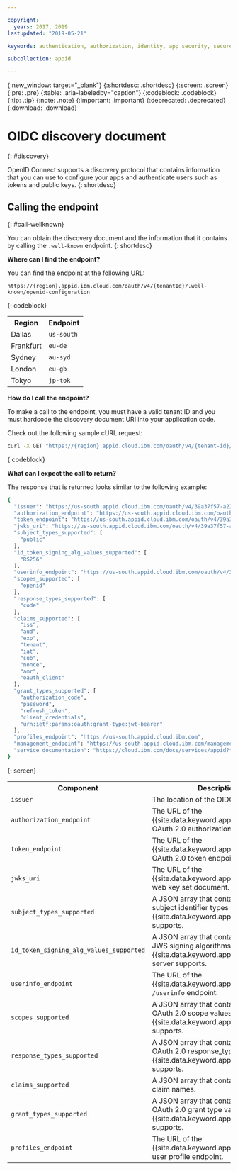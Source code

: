 ```yaml
---

copyright:
  years: 2017, 2019
lastupdated: "2019-05-21"

keywords: authentication, authorization, identity, app security, secure, discovery endpoint, oidc, public keys, tokens, well known endpoint

subcollection: appid

---
```


{:new_window: target="_blank"}
{:shortdesc: .shortdesc}
{:screen: .screen}
{:pre: .pre}
{:table: .aria-labeledby="caption"}
{:codeblock: .codeblock}
{:tip: .tip}
{:note: .note}
{:important: .important}
{:deprecated: .deprecated}
{:download: .download}


# OIDC discovery document
{: #discovery}

OpenID Connect supports a discovery protocol that contains information that you can use to configure your apps and authenticate users such as tokens and public keys.
{: shortdesc}


## Calling the endpoint
{: #call-wellknown}

You can obtain the discovery document and the information that it contains by calling the `.well-known` endpoint.
{: shortdesc}


**Where can I find the endpoint?**

You can find the endpoint at the following URL:

```
https://{region}.appid.ibm.cloud.com/oauth/v4/{tenantId}/.well-known/openid-configuration
```
{: codeblock}

<table>
  <tr>
    <th>Region</th>
    <th>Endpoint</th>
  </tr>
  <tr>
    <td>Dallas</td>
    <td><code>us-south</code></td>
  </tr>
  <tr>
    <td>Frankfurt</td>
    <td><code>eu-de</code></td>
  </tr>
  <tr>
    <td>Sydney</td>
    <td><code>au-syd</code></td>
  </tr>
  <tr>
    <td>London</td>
    <td><code>eu-gb</code></td>
  </tr>
  <tr>
    <td>Tokyo</td>
    <td><code>jp-tok</code></td>
  </tr>
</table>



**How do I call the endpoint?**

To make a call to the endpoint, you must have a valid tenant ID and you must hardcode the discovery document URI into your application code.

Check out the following sample cURL request:

```bash
curl -X GET "https://{region}.appid.cloud.ibm.com/oauth/v4/{tenant-id}/.well-known/openid-configuration" -H "accept: application/json"
```
{:codeblock}

**What can I expect the call to return?**

The response that is returned looks similar to the following example:

```bash
{
  "issuer": "https://us-south.appid.cloud.ibm.com/oauth/v4/39a37f57-a227-4bfe-a044-93b6e6060b61",
  "authorization_endpoint": "https://us-south.appid.cloud.ibm.com/oauth/v4/39a37f57-a227-4bfe-a044-93b6e6060b61/authorization",
  "token_endpoint": "https://us-south.appid.cloud.ibm.com/oauth/v4/39a37f57-a227-4bfe-a044-93b6e6060b61/token",
  "jwks_uri": "https://us-south.appid.cloud.ibm.com/oauth/v4/39a37f57-a227-4bfe-a044-93b6e6060b61/publickeys",
  "subject_types_supported": [
    "public"
  ],
  "id_token_signing_alg_values_supported": [
    "RS256"
  ],
  "userinfo_endpoint": "https://us-south.appid.cloud.ibm.com/oauth/v4/39a37f57-a227-4bfe-a044-93b6e6060b61/userinfo",
  "scopes_supported": [
    "openid"
  ],
  "response_types_supported": [
    "code"
  ],
  "claims_supported": [
    "iss",
    "aud",
    "exp",
    "tenant",
    "iat",
    "sub",
    "nonce",
    "amr",
    "oauth_client"
  ],
  "grant_types_supported": [
    "authorization_code",
    "password",
    "refresh_token",
    "client_credentials",
    "urn:ietf:params:oauth:grant-type:jwt-bearer"
  ],
  "profiles_endpoint": "https://us-south.appid.cloud.ibm.com",
  "management_endpoint": "https://us-south.appid.cloud.ibm.com/management/v4/39a37f57-a227-4bfe-a044-93b6e6060b61",
  "service_documentation": "https://cloud.ibm.com/docs/services/appid?topic=appid-getting-started#getting-started"
}
```
{: screen}

<table>
  <tr>
    <th> Component </th>
    <th> Description </th>
  </tr>
  <tr>
  <td><code>issuer</code></td>
  <td>The location of the OIDC provider.</td>
  </tr>
  <tr>
    <td><code>authorization_endpoint</code></td>
    <td>The URL of the {{site.data.keyword.appid_short_notm}} OAuth 2.0 authorization endpoint.</td>
  </tr>
  <tr>
    <td><code>token_endpoint</code></td>
    <td>The URL of the {{site.data.keyword.appid_short_notm}} OAuth 2.0 token endpoint.</td>
  </tr>
  <tr>
    <td><code>jwks_uri</code></td>
    <td>The URL of the {{site.data.keyword.appid_short_notm}} web key set document.</td>
  </tr>
  <tr>
    <td><code>subject_types_supported</code></td>
    <td>A JSON array that contains a list of the subject identifier types that {{site.data.keyword.appid_short_notm}} supports.</td>
  </tr>
  <tr>
    <td><code>id_token_signing_alg_values_supported</code></td>
    <td>A JSON array that contains a list of the JWS signing algorithms that the {{site.data.keyword.appid_short_notm}} server supports.</td>
  </tr>
  <tr>
    <td><code>userinfo_endpoint</code></td>
    <td>The URL of the {{site.data.keyword.appid_short_notm}} <code>/userinfo</code> endpoint.</td>
  </tr>
  <tr>
    <td><code>scopes_supported</code></td>
    <td>A JSON array that contains a list of the OAuth 2.0 scope values that {{site.data.keyword.appid_short_notm}} supports.</td>
  </tr>
  <tr>
    <td><code>response_types_supported</code></td>
    <td>A JSON array that contains a list of the OAuth 2.0 response_type values that {{site.data.keyword.appid_short_notm}} supports.</td>
  </tr>
  <tr>
    <td><code>claims_supported</code></td>
    <td>A JSON array that contains a list of the claim names.</td>
  </tr>
  <tr>
    <td><code>grant_types_supported</code></td>
    <td>A JSON array that contains a list of the OAuth 2.0 grant type values that {{site.data.keyword.appid_short_notm}} supports.</td>
  </tr>
  <tr>
    <td><code>profiles_endpoint</code></td>
    <td>The URL of the {{site.data.keyword.appid_short_notm}} user profile endpoint.</td>
  </tr>
</table>


